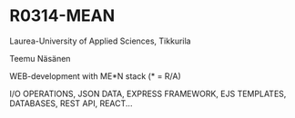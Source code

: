 # R0314-MEAN 
Laurea-University of Applied Sciences, Tikkurila

Teemu Näsänen

WEB-development with ME*N stack (\* = R/A)

I/O OPERATIONS, JSON DATA, EXPRESS FRAMEWORK, EJS TEMPLATES, DATABASES, REST API, REACT...
